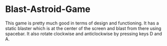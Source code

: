 # Blast-Astroid-Game
This game is pretty much good in terms of design and functioning. It has a static blaster which is at the center of the screen and blast from there using spacebar. It also rotate clockwise and anticlockwise by pressing keys D and A.
